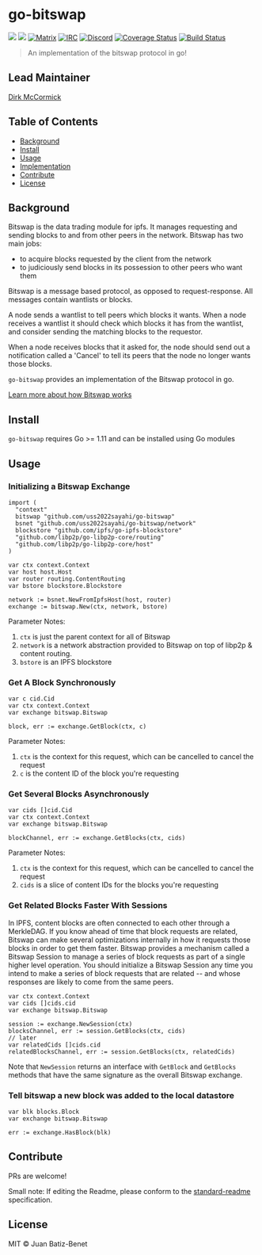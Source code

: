 go-bitswap
==================

[![](https://img.shields.io/badge/made%20by-Protocol%20Labs-blue.svg?style=flat-square)](http://ipn.io)
[![](https://img.shields.io/badge/project-IPFS-blue.svg?style=flat-square)](http://ipfs.io/)
[![Matrix](https://img.shields.io/badge/matrix-%23ipfs%3Amatrix.org-blue.svg?style=flat-square)](https://matrix.to/#/#ipfs:matrix.org)
[![IRC](https://img.shields.io/badge/freenode-%23ipfs-blue.svg?style=flat-square)](http://webchat.freenode.net/?channels=%23ipfs)
[![Discord](https://img.shields.io/discord/475789330380488707?color=blueviolet&label=discord&style=flat-square)](https://discord.gg/24fmuwR)
[![Coverage Status](https://codecov.io/gh/uss2022sayahi/go-bitswap/branch/master/graph/badge.svg)](https://codecov.io/gh/uss2022sayahi/go-bitswap/branch/master)
[![Build Status](https://circleci.com/gh/uss2022sayahi/go-bitswap.svg?style=svg)](https://circleci.com/gh/uss2022sayahi/go-bitswap)

> An implementation of the bitswap protocol in go!

## Lead Maintainer

[Dirk McCormick](https://github.com/dirkmc)

## Table of Contents

- [Background](#background)
- [Install](#install)
- [Usage](#usage)
- [Implementation](#implementation)
- [Contribute](#contribute)
- [License](#license)


## Background

Bitswap is the data trading module for ipfs. It manages requesting and sending
blocks to and from other peers in the network. Bitswap has two main jobs:
- to acquire blocks requested by the client from the network
- to judiciously send blocks in its possession to other peers who want them

Bitswap is a message based protocol, as opposed to request-response. All messages
contain wantlists or blocks.

A node sends a wantlist to tell peers which blocks it wants. When a node receives
a wantlist it should check which blocks it has from the wantlist, and consider
sending the matching blocks to the requestor.

When a node receives blocks that it asked for, the node should send out a
notification called a 'Cancel' to tell its peers that the node no longer
wants those blocks.

`go-bitswap` provides an implementation of the Bitswap protocol in go.

[Learn more about how Bitswap works](./docs/how-bitswap-works.md)

## Install

`go-bitswap` requires Go >= 1.11 and can be installed using Go modules

## Usage

### Initializing a Bitswap Exchange

```golang
import (
  "context"
  bitswap "github.com/uss2022sayahi/go-bitswap"
  bsnet "github.com/uss2022sayahi/go-bitswap/network"
  blockstore "github.com/ipfs/go-ipfs-blockstore"
  "github.com/libp2p/go-libp2p-core/routing"
  "github.com/libp2p/go-libp2p-core/host"
)

var ctx context.Context
var host host.Host
var router routing.ContentRouting
var bstore blockstore.Blockstore

network := bsnet.NewFromIpfsHost(host, router)
exchange := bitswap.New(ctx, network, bstore)
```

Parameter Notes:

1. `ctx` is just the parent context for all of Bitswap
2. `network` is a network abstraction provided to Bitswap on top of libp2p & content routing. 
3. `bstore` is an IPFS blockstore

### Get A Block Synchronously

```golang
var c cid.Cid
var ctx context.Context
var exchange bitswap.Bitswap

block, err := exchange.GetBlock(ctx, c)
```

Parameter Notes:

1. `ctx` is the context for this request, which can be cancelled to cancel the request
2. `c` is the content ID of the block you're requesting

### Get Several Blocks Asynchronously

```golang
var cids []cid.Cid
var ctx context.Context
var exchange bitswap.Bitswap

blockChannel, err := exchange.GetBlocks(ctx, cids)
```

Parameter Notes:

1. `ctx` is the context for this request, which can be cancelled to cancel the request
2. `cids` is a slice of content IDs for the blocks you're requesting

### Get Related Blocks Faster With Sessions

In IPFS, content blocks are often connected to each other through a MerkleDAG. If you know ahead of time that block requests are related, Bitswap can make several optimizations internally in how it requests those blocks in order to get them faster. Bitswap provides a mechanism called a Bitswap Session to manage a series of block requests as part of a single higher level operation. You should initialize a Bitswap Session any time you intend to make a series of block requests that are related -- and whose responses are likely to come from the same peers.

```golang
var ctx context.Context
var cids []cids.cid
var exchange bitswap.Bitswap

session := exchange.NewSession(ctx)
blocksChannel, err := session.GetBlocks(ctx, cids)
// later
var relatedCids []cids.cid
relatedBlocksChannel, err := session.GetBlocks(ctx, relatedCids)
```

Note that `NewSession` returns an interface with `GetBlock` and `GetBlocks` methods that have the same signature as the overall Bitswap exchange.

### Tell bitswap a new block was added to the local datastore

```golang
var blk blocks.Block
var exchange bitswap.Bitswap

err := exchange.HasBlock(blk)
```

## Contribute

PRs are welcome!

Small note: If editing the Readme, please conform to the [standard-readme](https://github.com/RichardLitt/standard-readme) specification.

## License

MIT © Juan Batiz-Benet
